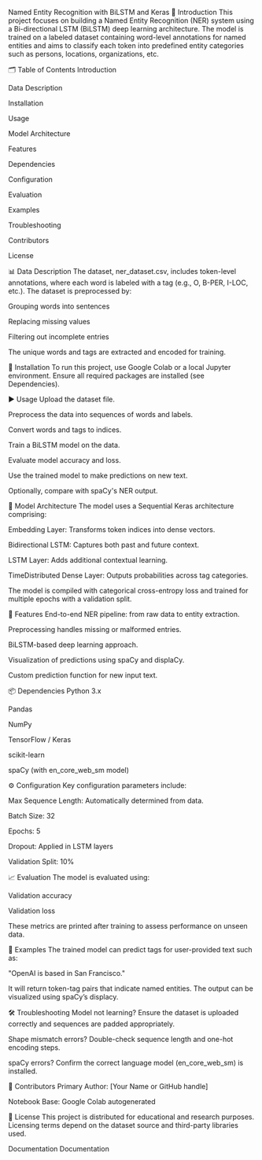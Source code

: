 Named Entity Recognition with BiLSTM and Keras 📌 Introduction This project focuses on building a Named Entity Recognition (NER) system using a Bi-directional LSTM (BiLSTM) deep learning architecture. The model is trained on a labeled dataset containing word-level annotations for named entities and aims to classify each token into predefined entity categories such as persons, locations, organizations, etc.

🗂️ Table of Contents Introduction

Data Description

Installation

Usage

Model Architecture

Features

Dependencies

Configuration

Evaluation

Examples

Troubleshooting

Contributors

License

📊 Data Description The dataset, ner_dataset.csv, includes token-level annotations, where each word is labeled with a tag (e.g., O, B-PER, I-LOC, etc.). The dataset is preprocessed by:

Grouping words into sentences

Replacing missing values

Filtering out incomplete entries

The unique words and tags are extracted and encoded for training.

💾 Installation To run this project, use Google Colab or a local Jupyter environment. Ensure all required packages are installed (see Dependencies).

▶️ Usage Upload the dataset file.

Preprocess the data into sequences of words and labels.

Convert words and tags to indices.

Train a BiLSTM model on the data.

Evaluate model accuracy and loss.

Use the trained model to make predictions on new text.

Optionally, compare with spaCy's NER output.

🧠 Model Architecture The model uses a Sequential Keras architecture comprising:

Embedding Layer: Transforms token indices into dense vectors.

Bidirectional LSTM: Captures both past and future context.

LSTM Layer: Adds additional contextual learning.

TimeDistributed Dense Layer: Outputs probabilities across tag categories.

The model is compiled with categorical cross-entropy loss and trained for multiple epochs with a validation split.

🌟 Features End-to-end NER pipeline: from raw data to entity extraction.

Preprocessing handles missing or malformed entries.

BiLSTM-based deep learning approach.

Visualization of predictions using spaCy and displaCy.

Custom prediction function for new input text.

📦 Dependencies Python 3.x

Pandas

NumPy

TensorFlow / Keras

scikit-learn

spaCy (with en_core_web_sm model)

⚙️ Configuration Key configuration parameters include:

Max Sequence Length: Automatically determined from data.

Batch Size: 32

Epochs: 5

Dropout: Applied in LSTM layers

Validation Split: 10%

📈 Evaluation The model is evaluated using:

Validation accuracy

Validation loss

These metrics are printed after training to assess performance on unseen data.

🧪 Examples The trained model can predict tags for user-provided text such as:

"OpenAI is based in San Francisco."

It will return token-tag pairs that indicate named entities. The output can be visualized using spaCy’s displacy.

🛠️ Troubleshooting Model not learning? Ensure the dataset is uploaded correctly and sequences are padded appropriately.

Shape mismatch errors? Double-check sequence length and one-hot encoding steps.

spaCy errors? Confirm the correct language model (en_core_web_sm) is installed.

👥 Contributors Primary Author: [Your Name or GitHub handle]

Notebook Base: Google Colab autogenerated

📜 License This project is distributed for educational and research purposes. Licensing terms depend on the dataset source and third-party libraries used.

Documentation
Documentation
